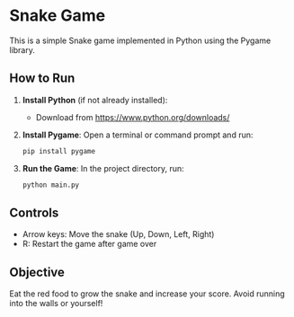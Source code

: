 # Snake Game

This is a simple Snake game implemented in Python using the Pygame library.

## How to Run

1. **Install Python** (if not already installed):
   - Download from https://www.python.org/downloads/

2. **Install Pygame**:
   Open a terminal or command prompt and run:
   ```bash
   pip install pygame
   ```

3. **Run the Game**:
   In the project directory, run:
   ```bash
   python main.py
   ```

## Controls
- Arrow keys: Move the snake (Up, Down, Left, Right)
- R: Restart the game after game over

## Objective
Eat the red food to grow the snake and increase your score. Avoid running into the walls or yourself! 